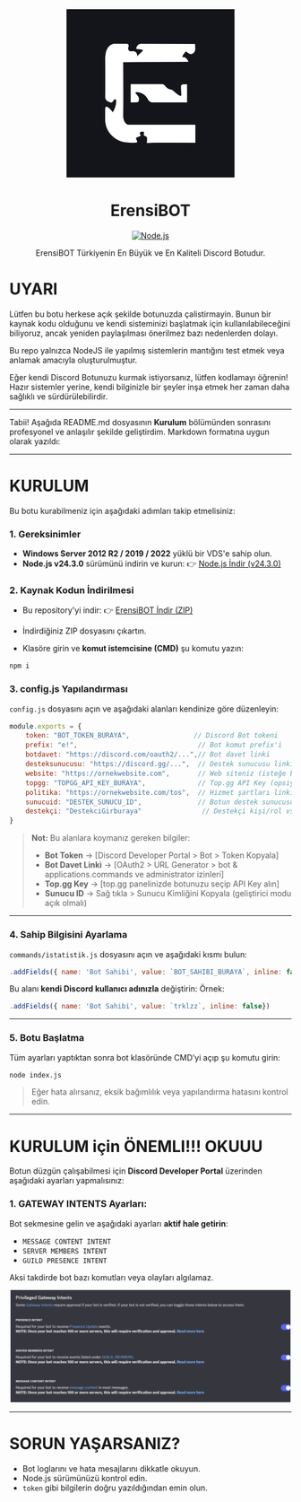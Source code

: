 <div align="center">
<img src="ErensiBOTLogo.png" alt="Erensik" width="300"/>
</div>

<h1 align="center">ErensiBOT</h1>
<div align="center">

[![Node.js](https://img.shields.io/badge/Node.JS-24.3.0-green?logo=nodedotjs)](https://github.com/tooblewtf/ErensiBOT)

ErensiBOT Türkiyenin En Büyük ve En Kaliteli Discord Botudur.
</div>

# UYARI
Lütfen bu botu herkese açık şekilde botunuzda çalistirmayin. Bunun bir kaynak kodu olduğunu ve kendi sisteminizi başlatmak için kullanılabileceğini biliyoruz, ancak yeniden paylaşılması önerilmez bazı nedenlerden dolayı.

Bu repo yalnızca NodeJS ile yapılmış sistemlerin mantığını test etmek veya anlamak amacıyla oluşturulmuştur.

Eğer kendi Discord Botunuzu kurmak istiyorsanız, lütfen kodlamayı öğrenin!
Hazır sistemler yerine, kendi bilginizle bir şeyler inşa etmek her zaman daha sağlıklı ve sürdürülebilirdir.

---

Tabii! Aşağıda README.md dosyasının **Kurulum** bölümünden sonrasını profesyonel ve anlaşılır şekilde geliştirdim. Markdown formatına uygun olarak yazıldı:

---

# KURULUM

Bu botu kurabilmeniz için aşağıdaki adımları takip etmelisiniz:

### 1. Gereksinimler

* **Windows Server 2012 R2 / 2019 / 2022** yüklü bir VDS'e sahip olun.
* **Node.js v24.3.0** sürümünü indirin ve kurun:
  👉 [Node.js İndir (v24.3.0)](https://nodejs.org/dist/v24.3.0/node-v24.3.0-x64.msi)

### 2. Kaynak Kodun İndirilmesi

* Bu repository'yi indir:
  👉 [ErensiBOT İndir (ZIP)](https://github.com/tooblewtf/ErensiBOT/archive/refs/heads/main.zip)

* İndirdiğiniz ZIP dosyasını çıkartın.

* Klasöre girin ve **komut istemcisine (CMD)** şu komutu yazın:

```bash
npm i
```

### 3. config.js Yapılandırması

`config.js` dosyasını açın ve aşağıdaki alanları kendinize göre düzenleyin:

```js
module.exports = {
    token: "BOT_TOKEN_BURAYA",                // Discord Bot tokeni
    prefix: "e!",                              // Bot komut prefix'i
    botdavet: "https://discord.com/oauth2/...",// Bot davet linki
    desteksunucusu: "https://discord.gg/...",  // Destek sunucusu linki
    website: "https://ornekwebsite.com",       // Web siteniz (isteğe bağlı)
    topgg: "TOPGG_API_KEY_BURAYA",             // Top.gg API Key (opsiyonel)
    politika: "https://ornekwebsite.com/tos",  // Hizmet şartları linki
    sunucuid: "DESTEK_SUNUCU_ID",              // Botun destek sunucusunun ID'si
    destekçi: "DestekciGirburaya"               // Destekçi kişi/rol vs.
}
```

> **Not:**
> Bu alanlara koymanız gereken bilgiler:
>
> * **Bot Token** → \[Discord Developer Portal > Bot > Token Kopyala]
> * **Bot Davet Linki** → \[OAuth2 > URL Generator > bot & applications.commands ve administrator izinleri]
> * **Top.gg Key** → \[top.gg panelinizde botunuzu seçip API Key alın]
> * **Sunucu ID** → Sağ tıkla > Sunucu Kimliğini Kopyala (geliştirici modu açık olmalı)

---

### 4. Sahip Bilgisini Ayarlama

`commands/istatistik.js` dosyasını açın ve aşağıdaki kısmı bulun:

```js
.addFields({ name: 'Bot Sahibi', value: `BOT_SAHIBI_BURAYA`, inline: false})
```

Bu alanı **kendi Discord kullanıcı adınızla** değiştirin:
Örnek:

```js
.addFields({ name: 'Bot Sahibi', value: `trklzz`, inline: false})
```

---

### 5. Botu Başlatma

Tüm ayarları yaptıktan sonra bot klasöründe CMD’yi açıp şu komutu girin:

```bash
node index.js
```

> Eğer hata alırsanız, eksik bağımlılık veya yapılandırma hatasını kontrol edin.

---

# KURULUM için ÖNEMLI!!! OKUUU

Botun düzgün çalışabilmesi için **Discord Developer Portal** üzerinden aşağıdaki ayarları yapmalısınız:

### 1. **GATEWAY INTENTS** Ayarları:

Bot sekmesine gelin ve aşağıdaki ayarları **aktif hale getirin**:

* `MESSAGE CONTENT INTENT`
* `SERVER MEMBERS INTENT`
* `GUILD PRESENCE INTENT`

Aksi takdirde bot bazı komutları veya olayları algılamaz.

<div align="center">
<img src="gateway.png" alt="Gateway Intents Ayarları" width="500"/>
</div>

---

# SORUN YAŞARSANIZ?

* Bot loglarını ve hata mesajlarını dikkatle okuyun.
* Node.js sürümünüzü kontrol edin.
* `token` gibi bilgilerin doğru yazıldığından emin olun.

